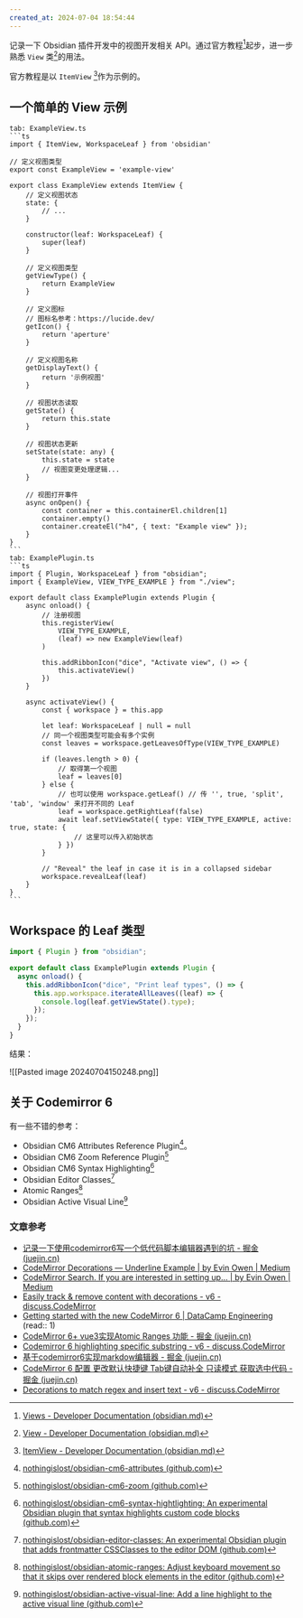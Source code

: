 ```yaml
---
created_at: 2024-07-04 18:54:44
---
```

记录一下 Obsidian 插件开发中的视图开发相关 API。通过官方教程[^1]起步，进一步熟悉 `View` 类[^2]的用法。

官方教程是以 `ItemView` [^3]作为示例的。

## 一个简单的 View 示例

````tab
tab: ExampleView.ts
```ts
import { ItemView, WorkspaceLeaf } from 'obsidian'

// 定义视图类型
export const ExampleView = 'example-view'

export class ExampleView extends ItemView {
	// 定义视图状态
	state: {
		// ...
	}

	constructor(leaf: WorkspaceLeaf) {
		super(leaf)
	}

	// 定义视图类型
	getViewType() {
		return ExampleView
	}

	// 定义图标
	// 图标名参考：https://lucide.dev/
	getIcon() {
		return 'aperture'
	}

	// 定义视图名称
	getDisplayText() {
		return '示例视图'
	}

	// 视图状态读取
	getState() {
		return this.state
	}

	// 视图状态更新
	setState(state: any) {
		this.state = state
		// 视图变更处理逻辑...
	}

	// 视图打开事件
	async onOpen() {
		const container = this.containerEl.children[1]
		container.empty()
		container.createEl("h4", { text: "Example view" });
	}
}
```
tab: ExamplePlugin.ts
```ts
import { Plugin, WorkspaceLeaf } from "obsidian";
import { ExampleView, VIEW_TYPE_EXAMPLE } from "./view";

export default class ExamplePlugin extends Plugin {
	async onload() {
		// 注册视图
		this.registerView(
			VIEW_TYPE_EXAMPLE,
			(leaf) => new ExampleView(leaf)
		)

		this.addRibbonIcon("dice", "Activate view", () => {
			this.activateView()
		})
	}

	async activateView() {
		const { workspace } = this.app

		let leaf: WorkspaceLeaf | null = null
		// 同一个视图类型可能会有多个实例
		const leaves = workspace.getLeavesOfType(VIEW_TYPE_EXAMPLE)

		if (leaves.length > 0) {
			// 取得第一个视图
			leaf = leaves[0]
		} else {
			// 也可以使用 workspace.getLeaf() // 传 '', true, 'split', 'tab', 'window' 来打开不同的 Leaf
			leaf = workspace.getRightLeaf(false)
			await leaf.setViewState({ type: VIEW_TYPE_EXAMPLE, active: true, state: {
				// 这里可以传入初始状态
			} })
		}

		// "Reveal" the leaf in case it is in a collapsed sidebar
		workspace.revealLeaf(leaf)
	}
}
```
````


## Workspace 的 Leaf 类型

```js
import { Plugin } from "obsidian";

export default class ExamplePlugin extends Plugin {
  async onload() {
    this.addRibbonIcon("dice", "Print leaf types", () => {
      this.app.workspace.iterateAllLeaves((leaf) => {
        console.log(leaf.getViewState().type);
      });
    });
  }
}
```

结果：

![[Pasted image 20240704150248.png]]

## 关于 Codemirror 6


有一些不错的参考：
- Obsidian CM6 Attributes Reference Plugin[^4]。
- Obsidian CM6 Zoom Reference Plugin[^5]
- Obsidian CM6 Syntax Highlighting[^6]
- Obsidian Editor Classes[^7]
- Atomic Ranges[^8]
- Obsidian Active Visual Line[^9]

### 文章参考

- [记录一下使用codemirror6写一个低代码脚本编辑器遇到的坑 - 掘金 (juejin.cn)](https://juejin.cn/post/7214686619097088059)
- [CodeMirror Decorations — Underline Example | by Evin Owen | Medium](https://evinowen.medium.com/codemirror-decorations-underline-example-dafd4ca4bda6)
- [CodeMirror Search. If you are interested in setting up… | by Evin Owen | Medium](https://evinowen.medium.com/codemirror-search-84bc73b1b1ee)
- [Easily track & remove content with decorations - v6 - discuss.CodeMirror](https://discuss.codemirror.net/t/easily-track-remove-content-with-decorations/4606)
- [Getting started with the new CodeMirror 6 | DataCamp Engineering](https://blog.datacamp.engineering/codemirror-6-getting-started-7fd08f467ed2) (read:: 1)
- [CodeMirror 6+ vue3实现Atomic Ranges 功能 - 掘金 (juejin.cn)](https://juejin.cn/post/7268163789982777379)
- [Codemirror 6 highlighting specific substring - v6 - discuss.CodeMirror](https://discuss.codemirror.net/t/codemirror-6-highlighting-specific-substring/6615/4)
- [基于codemirror6实现markdow编辑器 - 掘金 (juejin.cn)](https://juejin.cn/post/7248896036710023225)
- [CodeMirror 6 配置 更改默认快捷键 Tab键自动补全 只读模式 获取选中代码 - 掘金 (juejin.cn)](https://juejin.cn/post/7324011383720050726)
- [Decorations to match regex and insert text - v6 - discuss.CodeMirror](https://discuss.codemirror.net/t/decorations-to-match-regex-and-insert-text/7018/8)



[^1]: [Views - Developer Documentation (obsidian.md)](https://docs.obsidian.md/Plugins/User+interface/Views)
[^2]: [View - Developer Documentation (obsidian.md)](https://docs.obsidian.md/Reference/TypeScript+API/View)
[^3]: [ItemView - Developer Documentation (obsidian.md)](https://docs.obsidian.md/Reference/TypeScript+API/ItemView)
[^4]: [nothingislost/obsidian-cm6-attributes (github.com)](https://github.com/nothingislost/obsidian-cm6-attributes)
[^5]: [nothingislost/obsidian-cm6-zoom (github.com)](https://github.com/nothingislost/obsidian-cm6-zoom)
[^6]: [nothingislost/obsidian-cm6-syntax-hightlighting: An experimental Obsidian plugin that syntax highlights custom code blocks (github.com)](https://github.com/nothingislost/obsidian-cm6-syntax-hightlighting)
[^7]: [nothingislost/obsidian-editor-classes: An experimental Obsidian plugin that adds frontmatter CSSClasses to the editor DOM (github.com)](https://github.com/nothingislost/obsidian-editor-classes)
[^8]: [nothingislost/obsidian-atomic-ranges: Adjust keyboard movement so that it skips over rendered block elements in the editor (github.com)](https://github.com/nothingislost/obsidian-atomic-ranges)
[^9]: [nothingislost/obsidian-active-visual-line: Add a line highlight to the active visual line (github.com)](https://github.com/nothingislost/obsidian-active-visual-line)